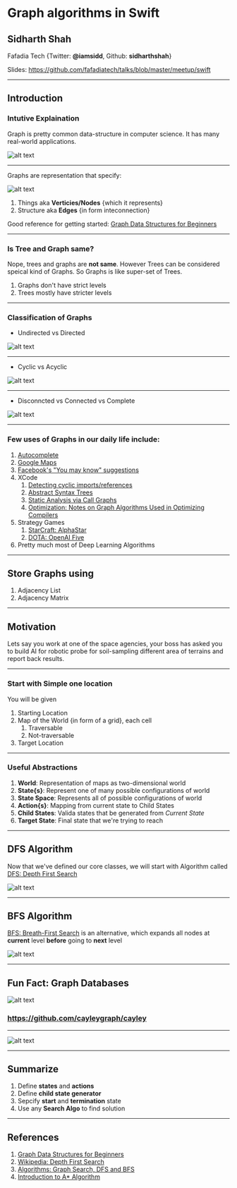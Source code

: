 # Graph algorithms in Swift

## Sidharth Shah
Fafadia Tech
{Twitter: **@iamsidd**, Github: **sidharthshah**}

Slides: https://github.com/fafadiatech/talks/blob/master/meetup/swift

---

## Introduction

### Intutive Explaination

Graph is pretty common data-structure in computer science. It has many real-world applications.

![alt text](images/00-funny-graph.jpg "Funny Graph")

---

Graphs are representation that specify:

![alt text](images/01-anatomy-of-graph.jpg "Anatomy of Graph")

1. Things aka **Verticies/Nodes** {which it represents}
1. Structure aka **Edges** {in form inteconnection}

Good reference for getting started: [Graph Data Structures for Beginners](https://adrianmejia.com/blog/2018/05/14/data-structures-for-beginners-graphs-time-complexity-tutorial/#.WyA_46kQfFs.reddit)

---

### Is Tree and Graph same?

Nope, trees and graphs are **not same**. However Trees can be considered speical kind of Graphs. So Graphs is like super-set of Trees. 

1. Graphs don't have strict levels
1. Trees mostly have stricter levels

---

### Classification of Graphs

* Undirected vs Directed

![alt text](images/02-directed-unidirected.jpg "Undirected vs Directed Graph")

---

* Cyclic vs Acyclic

![alt text](images/03-cyclic-acyclic.jpg "Cyclic vs Acyclic Graph")

---

* Disconncted vs Connected vs Complete

![alt text](images/04-connected-disconnected.jpg "Disconncted vs Connected vs Complete")

---

### Few uses of Graphs in our daily life include:

1. [Autocomplete](https://en.wikipedia.org/wiki/Trie)
1. [Google Maps](https://www.quora.com/How-does-the-algorithm-of-Google-Maps-work)
1. [Facebook's "You may know" suggestions](https://blogs.cornell.edu/info2040/2018/09/16/facebook-a-triadic-closure-success/)
1. XCode
    1. [Detecting cyclic imports/references](https://stackabuse.com/python-circular-imports/)
    1. [Abstract Syntax Trees](https://en.wikipedia.org/wiki/Abstract_syntax_tree)
    1. [Static Analysis via Call Graphs](https://en.wikipedia.org/wiki/Call_graph)
    1. [Optimization: Notes on Graph Algorithms
Used in Optimizing Compilers](https://www.cs.umb.edu/~offner/files/flow_graph.pdf)
1. Strategy Games
    1. [StarCraft: AlphaStar](https://deepmind.com/blog/alphastar-mastering-real-time-strategy-game-starcraft-ii/)
    1. [DOTA: OpenAI Five](https://openai.com/blog/openai-five/)
1. Pretty much most of Deep Learning Algorithms

---

## Store Graphs using

1. Adjacency List
1. Adjacency Matrix

---

## Motivation

Lets say you work at one of the space agencies, your boss has asked you to build AI for robotic probe for soil-sampling different area of terrains and report back results.

---

### Start with Simple one location

You will be given

1. Starting Location
2. Map of the World {in form of a grid}, each cell
    1. Traversable
    1. Not-traversable
3. Target Location

---

### Useful Abstractions

1. **World**: Representation of maps as two-dimensional world
1. **State{s}**: Represent one of many possible configurations of world
1. **State Space**: Represents all of possible configurations of world
1. **Action{s}**: Mapping from current state to Child States
1. **Child States**: Valida states that be generated from *Current State*
1. **Target State**: Final state that we're trying to reach

---

## DFS Algorithm

Now that we've defined our core classes, we will start with Algorithm called [DFS: Depth First Search](https://en.wikipedia.org/wiki/Depth-first_search)

![alt text](images/06-dfs.png "Depth First Search Algorithm")

---

## BFS Algorithm

[BFS: Breath-First Search](https://en.wikipedia.org/wiki/Breadth-first_search) is an alternative, which expands all nodes at **current** level **before** going to **next** level

![alt text](images/07-bfs.png "Breath First Search Algorithm")

---

## Fun Fact: Graph Databases

![alt text](images/08-cayley.png "Google's Cayley")

### https://github.com/cayleygraph/cayley
---

![alt text](images/09-cayley-dsl.png "Google's Cayley DSL")

---

## Summarize

1. Define **states** and **actions**
2. Define **child state generator**
3. Sepcify **start** and **termination** state
4. Use any **Search Algo** to find solution

---

## References

1. [Graph Data Structures for Beginners](https://adrianmejia.com/blog/2018/05/14/data-structures-for-beginners-graphs-time-complexity-tutorial/#Adjacency-List-Graph-OO-Implementation)
1. [Wikipedia: Depth First Search](https://en.wikipedia.org/wiki/Depth-first_search)
1. [Algorithms: Graph Search, DFS and BFS](https://www.youtube.com/watch?v=zaBhtODEL0w)
1. [Introduction to A* Algorithm](https://www.redblobgames.com/pathfinding/a-star/introduction.html)